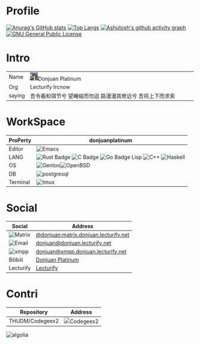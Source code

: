 # Profile
[![Anurag's GitHub stats](https://github-readme-stats.vercel.app/api?username=donjuanplatinum&theme=radical)](https://github.com/donjuanplatinum)
[![Top Langs](https://github-readme-stats.vercel.app/api/top-langs/?username=donjuanplatinum)](https://github.com/donjuanplatinum)
[![Ashutosh's github activity graph](https://github-readme-activity-graph.vercel.app/graph?username=donjuanplatinum&theme=react-dark)](https://github.com/donjuanplatinum)
[![GNU General Public License](https://www.donjuan.lecturify.net:7764/badge/license-GPL%20v2-orange.svg?style=flat-square)](http://www.gnu.org/licenses/gpl-2.0.html)

# Intro
|            |             |
|--------|---------------|
|Name|<img src=https://github.com/donjuanplatinum/donjuanplatinum/blob/main/profile.png width="5%" >Donjuan Platinum |
|Org|Lecturify Ircnow|
|saying|吾令羲和弭节兮 望崦嵫而勿迫 路漫漫其修远兮 吾将上下而求索

# WorkSpace
|ProPerty                                        |donjuanplatinum
|----------------------------------------------------|---------------------------------------------------------------
|Editor               |![Emacs](https://shields.io/badge/-Emacs?style=flat&logo=gnuemacs&color=white)
|LANG           | ![Rust Badge](https://shields.io/badge/-Rust-3776AB?style=flat&logo=Rust&logoColor=black)  ![C Badge](https://shields.io/badge/-C-3776AB?style=flat&logo=C&logoColor=yellow) ![Go Badge](https://shields.io/badge/-Go-3776AB?style=flat&logo=Go&logoColor=) Lisp  ![C++](https://shields.io/badge/-C++-3776AB?style=flat&logo=cplusplus) ![Haskell](https://shields.io/badge/-Haskell-3776AB?style=flat&logo=haskell)
|OS  | ![Gentoo](https://shields.io/badge/-Gentoo-93f6ef?style=flat&logo=Gentoo&logoColor=Pink)![OpenBSD](https://shields.io/badge/-OpenBSD-93f6ef?logo=OpenBSD) 
|DB   | ![postgresql](https://shields.io/badge/-postgresql-93f6ef?style=for-the-badge&logo=Postgresql) 
|Terminal|![tmux](https://shields.io/badge/-tmux-123124?logo=tmux) 

# Social
|Social                   |Address
|-----------------------|------------------
|![Matrix](https://shields.io/badge/-Matrix-ffffff?style=flat&logo=Matrix&logoColor=blue)|<a href=https://www.donjuan.lecturify.net:8000/#/#git:matrix.donjuan.lecturify.net>@donjuan:matrix.donjuan.lecturify.net</a>
|![Email](https://shields.io/badge/-Email-ffffff?style=flat)|donjuan@donjuan.lecturify.net
|![xmpp](https://shields.io/badge/-XMPP-ffffff?style=flat&logo=XMPP&logoColor=blue)|<a href=https://www.donjuan.lecturify.net:8000/#/#git:matrix.donjuan.lecturify.net>donjuan@xmpp.donjuan.lecturify.net</a>
|Bilibili|<a href=https://space.bilibili.com/494524375>Donjuan Platinum</a>
|Lecturify|<a href=https://www.lecturify.net>Lecturify</a>

# Contri
| Repository      |Address
|---|----
| THUDM/Codegeex2 | <img src=https://github.com/THUDM/CodeGeeX2/blob/main/resources/codegeex_logo.png width="20%">Codegeex2</img>


![algolia](https://github-profile-trophy.vercel.app/?username=donjuanplatinum&theme=algolia)

